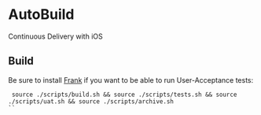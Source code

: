 AutoBuild
=========

Continuous Delivery with iOS

Build
-----

 Be sure to install [Frank](http://testingwithfrank.com) if you want to be able to run User-Acceptance tests:


```
 source ./scripts/build.sh && source ./scripts/tests.sh && source ./scripts/uat.sh && source ./scripts/archive.sh
``
